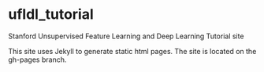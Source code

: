 ufldl_tutorial
==============

Stanford Unsupervised Feature Learning and Deep Learning Tutorial site

This site uses Jekyll to generate static html pages. The site is located on the gh-pages branch.
